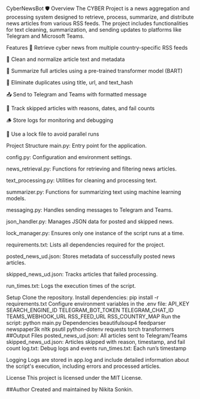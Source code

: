 CyberNewsBot 🛡️
Overview
The CYBER Project is a news aggregation and processing system designed to retrieve, process, summarize, and distribute news articles from various RSS feeds. The project includes functionalities for text cleaning, summarization, and sending updates to platforms like Telegram and Microsoft Teams.

Features
🔎 Retrieve cyber news from multiple country-specific RSS feeds

🧼 Clean and normalize article text and metadata

🧠 Summarize full articles using a pre-trained transformer model (BART)

🔁 Eliminate duplicates using title, url, and text_hash

📤 Send to Telegram and Teams with formatted message

📂 Track skipped articles with reasons, dates, and fail counts

🪵 Store logs for monitoring and debugging

🔐 Use a lock file to avoid parallel runs

Project Structure
main.py: Entry point for the application.

config.py: Configuration and environment settings.

news_retrieval.py: Functions for retrieving and filtering news articles.

text_processing.py: Utilities for cleaning and processing text.

summarizer.py: Functions for summarizing text using machine learning models.

messaging.py: Handles sending messages to Telegram and Teams.

json_handler.py: Manages JSON data for posted and skipped news.

lock_manager.py: Ensures only one instance of the script runs at a time.

requirements.txt: Lists all dependencies required for the project.

posted_news_ud.json: Stores metadata of successfully posted news articles.

skipped_news_ud.json: Tracks articles that failed processing.

run_times.txt: Logs the execution times of the script.

Setup
Clone the repository.
Install dependencies:
pip install -r requirements.txt
Configure environment variables in the .env file:
API_KEY
SEARCH_ENGINE_ID
TELEGRAM_BOT_TOKEN
TELEGRAM_CHAT_ID
TEAMS_WEBHOOK_URL
RSS_FEED_URL
RSS_COUNTRY_MAP
Run the script:
python main.py
Dependencies
beautifulsoup4
feedparser
newspaper3k
nltk
psutil
python-dotenv
requests
torch
transformers
##Output Files posted_news_ud.json: All articles sent to Telegram/Teams skipped_news_ud.json: Articles skipped with reason, timestamp, and fail count log.txt: Debug logs and events run_times.txt: Each run’s timestamp

Logging
Logs are stored in app.log and include detailed information about the script's execution, including errors and processed articles.

License
This project is licensed under the MIT License.

##Author Created and maintained by Nikita Sonkin.
